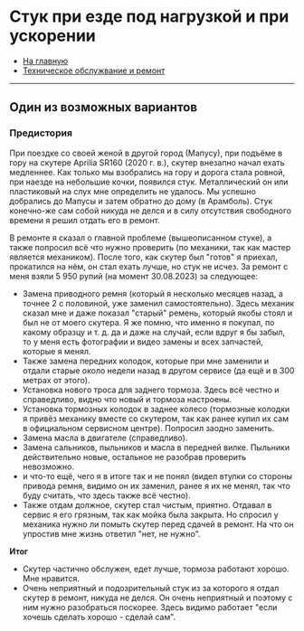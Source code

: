 # Стук при езде под нагрузкой и при ускорении
- [На главную](../../README.md)
- [Техническое обслужвание и ремонт](../service.md)
___
## Один из возможных вариантов
### Предистория
При поездке со своей женой в другой город (Мапусу), при подъёме в гору на скутере Aprilia SR160 (2020 г. в.), скутер внезапно начал ехать медленнее. Как только мы взобрались на гору и дорога стала ровной, при наезде на небольшие кочки, появился стук. Металлический он или пластиковый на слух мне определить не удалось. Мы успешно добрались до Мапусы и затем обратно до дому (в Арамболь). Стук конечно-же сам собой никуда не делся и в силу отсутствия свободного времени я решил отдать его в ремонт.

В ремонте я сказал о главной проблеме (вышеописанном стуке), а также попросил всё что нужно проверить (по механики, так как мастер является механиком). После того, как скутер был "готов" я приехал, прокатился на нём, он стал ехать лучше, но стук не исчез. За ремонт с меня взяли 5 950 рупий (на момент 30.08.2023) за следующее:
- Замена приводного ремня (который я несколько месяцев назад, а точнее 2 с половиной, уже заменил самостоятельно). Здесь механик сказал мне и даже показал "старый" ремень, который якобы стоял и был не от моего скутера. Я же помню, что именно я покупал, по какому образцу и т. д. да и даже на случай, если вдруг я бы забыл, то у меня есть фотографии и видео замены и всех запчастей, которые я менял.
- Также замена передних колодок, которые при мне заменили и отдали старые около недели назад в другом сервисе (да ещё и в 300 метрах от этого).
- Установка нового троса для заднего тормоза. Здесь всё честно и справедливо, видно что новый и тормоза настроены.
- Установка тормозных колодок в заднее колесо (тормозные колодки я привёз механику вместе со скутером, так как ранее купил их сам в официальном сервисном центре). Попросил заодно заменить.
- Замена масла в двигателе (справедливо).
- Замена сальников, пыльников и масла в передней вилке. Пыльники действительно новые, остальное не разобрав проверить невозможно.
- и что-то ещё, чего я в итоге так и не понял (видел втулки со стороны привода ремня, видимо он их заменил, ранее я их не менял, так что буду считать, что здесь также всё честно).
- Также отдам должное, скутер стал чистым, приятно. Отдавал в сервис я его грязным, так как мойка была закрыта. Но спросил у механика нужно ли помыть скутер перед сдачей в ремонт. На что он упростив мне жизнь ответил "нет, не нужно".

__Итог__
- Скутер частично обслужен, едет лучше, тормоза работают хорошо. Мне нравится.
- Очень неприятный и подозрительный стук из за которого я отдал скутер в ремонт, никуда не делся. Он очень неприятный и поэтому с ним нужно разобраться поскорее. Здесь видимо работает "если хочешь сделать хорошо - сделай сам".